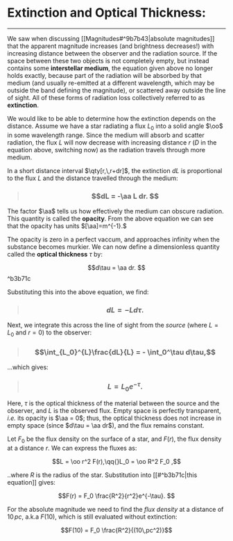 # Extinction and Optical Thickness:
***

We saw when discussing [[Magnitudes#^9b7b43|absolute magnitudes]] that the apparent magnitude increases (and brightness decreases!) with increasing distance between the observer and the radiation source. If the space between these two objects is not completely empty, but instead contains some **interstellar medium**, the equation given above no longer holds exactly, because part of the radiation will be absorbed by that medium (and usually re-emitted at a different wavelength, which may be outside the band defining the magnitude), or scattered away outside the line of sight. All of these forms of radiation loss collectively referred to as **extinction**. 

We would like to be able to determine how the extinction depends on the distance. Assume we have a star radiating a flux $L_0$ into a solid angle $\oo$ in some wavelength range. Since the medium will absorb and scatter radiation, the flux $L$ will now decrease with increasing distance $r$ ($D$ in the equation above, switching now) as the radiation travels through more medium. 

In a short distance interval $\qty[r,\,r+dr]$, the extinction $dL$ is proportional to the flux $L$ and the distance travelled through the medium:

> ### $$dL = -\aa L dr. $$

The factor $\aa$ tells us how effectively the medium can obscure radiation. This quantity is called the **opacity**. From the above equation we can see that the opacity has units $[\aa]=m^{-1}.$ 

The opacity is zero in a perfect vaccum, and approaches infinity when the substance becomes murkier. We can now define a dimensionless quantity called the **optical thickness** $\tau$ by:

$$d\tau = \aa dr. $$ ^b3b71c

Substituting this into the above equation, we find:

> ### $$dL = -L d\tau. $$

Next, we integrate this across the line of sight from the *source* (where $L = L_0$ and $r=0$) to the observer:

> ### $$\int_{L_0}^{L}\frac{dL}{L} = - \int_0^\tau d\tau,$$

...which gives:

> ### $$L = L_0 e^{-\tau}. $$

Here, $\tau$ is the optical thickness of the material between the source and the observer, and $L$ is the observed flux. Empty space is perfectly transparent, *i.e.* its opacity is $\aa = 0$; thus, the optical thickness does not increase in empty space (since $d\tau = \aa dr$), and the flux remains constant. 

Let $F_0$ be the flux density on the surface of a star, and $F(r)$, the flux density at a distance $r$. We can express the fluxes as:

$$L = \oo r^2 F(r),\qq{}L_0 = \oo R^2 F_0 ,$$

..where $R$ is the radius of the star. Substitution into [[#^b3b71c|this equation]] gives:

$$F(r) = F_0 \frac{R^2}{r^2}e^{-\tau}. $$

For the absolute magnitude we need to find the *flux density* at a distance of $10\,pc$, a.k.a $F(10)$, which is still evaluated without extinction:

$$F(10) = F_0 \frac{R^2}{(10\,pc^2)}$$